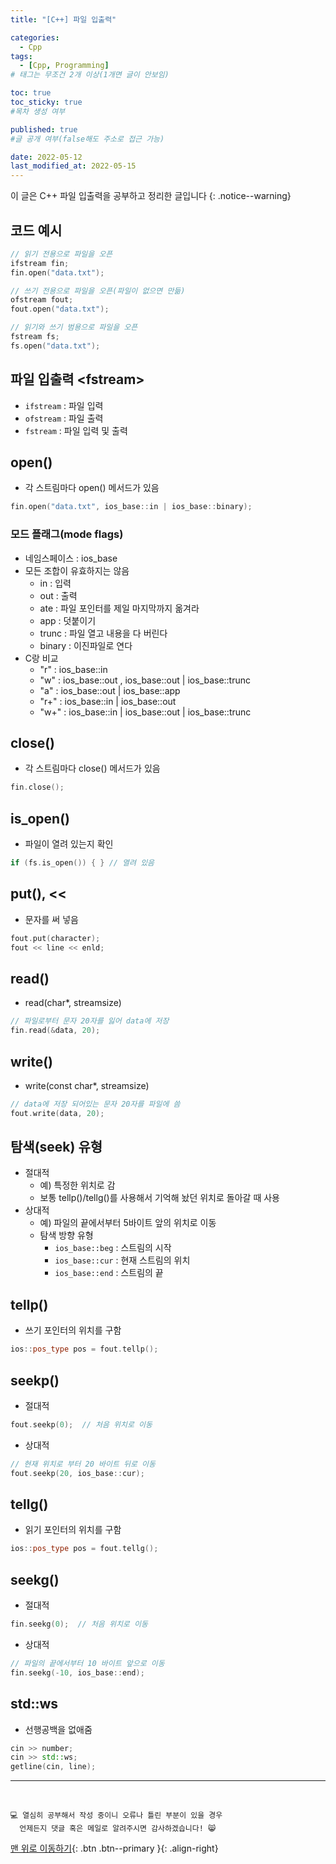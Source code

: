 ```yaml
---
title: "[C++] 파일 입출력" 

categories:
  - Cpp
tags:
  - [Cpp, Programming]
# 태그는 무조건 2개 이상(1개면 글이 안보임)

toc: true
toc_sticky: true
#목차 생성 여부

published: true
#글 공개 여부(false해도 주소로 접근 가능)

date: 2022-05-12
last_modified_at: 2022-05-15
---
```


이 글은 C++ 파일 입출력을 공부하고 정리한 글입니다
{: .notice--warning}

## 코드 예시
```cpp
// 읽기 전용으로 파일을 오픈
ifstream fin;
fin.open("data.txt");

// 쓰기 전용으로 파일을 오픈(파일이 없으면 만듦)
ofstream fout;
fout.open("data.txt");

// 읽기와 쓰기 범용으로 파일을 오픈
fstream fs;
fs.open("data.txt");
```

## 파일 입출력 \<fstream\>
- `ifstream` : 파일 입력
- `ofstream` : 파일 출력
- `fstream` : 파일 입력 및 출력

## open()
- 각 스트림마다 open() 메서드가 있음
```cpp
fin.open("data.txt", ios_base::in | ios_base::binary);
```

### 모드 플래그(mode flags)
- 네임스페이스 : ios_base
- 모든 조합이 유효하지는 않음
  - in : 입력
  - out : 출력
  - ate : 파일 포인터를 제일 마지막까지 옮겨라
  - app : 덧붙이기
  - trunc : 파일 열고 내용을 다 버린다
  - binary : 이진파일로 연다
- C랑 비교
  - "r" : ios_base::in
  - "w" : ios_base::out , ios_base::out \| ios_base::trunc
  - "a" : ios_base::out \| ios_base::app
  - "r+" : ios_base::in \| ios_base::out
  - "w+" : ios_base::in \| ios_base::out \| ios_base::trunc

## close()
- 각 스트림마다 close() 메서드가 있음
```cpp
fin.close();
```

## is_open()
- 파일이 열려 있는지 확인
```cpp
if (fs.is_open()) { } // 열려 있음
```

## put(), <<
- 문자를 써 넣음
```cpp
fout.put(character);
fout << line << enld;
```

## read()
- read(char*, streamsize)
```cpp
// 파일로부터 문자 20자를 잃어 data에 저장
fin.read(&data, 20);
```

## write()
- write(const char*, streamsize)
```cpp
// data에 저장 되어있는 문자 20자를 파일에 씀
fout.write(data, 20);
```

## 탐색(seek) 유형
- 절대적
  - 예) 특정한 위치로 감
  - 보통 tellp()/tellg()를 사용해서 기억해 놨던 위치로 돌아갈 때 사용
- 상대적
  - 예) 파일의 끝에서부터 5바이트 앞의 위치로 이동
  - 탐색 방향 유형
    - `ios_base::beg` : 스트림의 시작
    - `ios_base::cur` : 현재 스트림의 위치 
    - `ios_base::end` : 스트림의 끝

## tellp()
- 쓰기 포인터의 위치를 구함
```cpp
ios::pos_type pos = fout.tellp();
```

## seekp()
- 절대적
```cpp
fout.seekp(0);  // 처음 위치로 이동
```
- 상대적
```cpp
// 현재 위치로 부터 20 바이트 뒤로 이동
fout.seekp(20, ios_base::cur);
```


## tellg()
- 읽기 포인터의 위치를 구함
```cpp
ios::pos_type pos = fout.tellg();
```

## seekg()
- 절대적
```cpp
fin.seekg(0);  // 처음 위치로 이동
```
- 상대적
```cpp
// 파일의 끝에서부터 10 바이트 앞으로 이동
fin.seekg(-10, ios_base::end);
```

## std::ws
- 선행공백을 없애줌
```cpp
cin >> number;
cin >> std::ws;
getline(cin, line);
```

***
<br>

    💻 열심히 공부해서 작성 중이니 오류나 틀린 부분이 있을 경우 
      언제든지 댓글 혹은 메일로 알려주시면 감사하겠습니다! 😸

[맨 위로 이동하기](#){: .btn .btn--primary }{: .align-right}